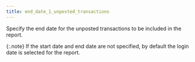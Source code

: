 ```yaml
---
title: end_date_1_unposted_transactions
---
```



Specify the end date for the unposted transactions to be included in  the report.


{:.note}
If the start date and end date are not specified,  by default the login  date is selected for the report.
